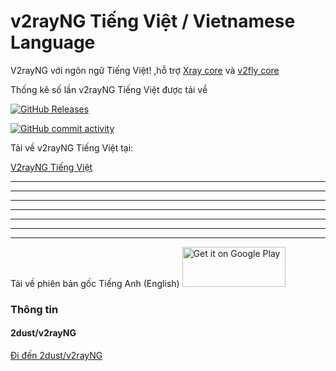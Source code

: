 # v2rayNG Tiếng Việt / Vietnamese Language

V2rayNG với ngôn ngữ Tiếng Việt! ,hỗ trợ [Xray core](https://github.com/XTLS/Xray-core) và [v2fly core](https://github.com/v2fly/v2ray-core)

Thống kê số lần v2rayNG Tiếng Việt được tải về

[![GitHub Releases](https://img.shields.io/github/downloads/cuynu/v2rayvn/latest/total?logo=github)](https://github.com/cuynu/v2rayvn/releases)

[![GitHub commit activity](https://img.shields.io/github/commit-activity/m/cuynu/v2rayvn)](https://github.com/cuynu/v2rayvn/commits/)

Tải về v2rayNG Tiếng Việt tại:

[V2rayNG Tiếng Việt](https://github.com/cuynu/v2rayvn/releases)











____________________________________________________
____________________________________________________
____________________________________________________
____________________________________________________
____________________________________________________
____________________________________________________
____________________________________________________

Tải về phiên bản gốc Tiếng Anh (English)
<a href="https://play.google.com/store/apps/details?id=com.v2ray.ang">
<img alt="Get it on Google Play" src="https://play.google.com/intl/vi_vn/badges/images/generic/vi_badge_web_generic.png" width="165" height="64" />
</a>

### Thông tin

#### 2dust/v2rayNG
[Đi đến 2dust/v2rayNG](https://github.com/2dust/v2rayng)

